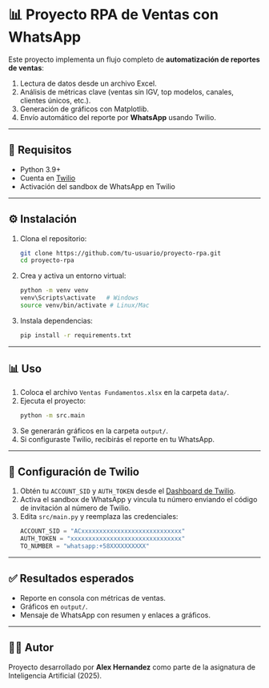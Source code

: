 # 📊 Proyecto RPA de Ventas con WhatsApp

Este proyecto implementa un flujo completo de **automatización de reportes de ventas**:
1. Lectura de datos desde un archivo Excel.
2. Análisis de métricas clave (ventas sin IGV, top modelos, canales, clientes únicos, etc.).
3. Generación de gráficos con Matplotlib.
4. Envío automático del reporte por **WhatsApp** usando Twilio.

---

## 🚀 Requisitos

- Python 3.9+
- Cuenta en [Twilio](https://www.twilio.com/)
- Activación del sandbox de WhatsApp en Twilio

---

## ⚙️ Instalación

1. Clona el repositorio:
   ```bash
   git clone https://github.com/tu-usuario/proyecto-rpa.git
   cd proyecto-rpa
   ```

2. Crea y activa un entorno virtual:
   ```bash
   python -m venv venv
   venv\Scripts\activate   # Windows
   source venv/bin/activate # Linux/Mac
   ```

3. Instala dependencias:
   ```bash
   pip install -r requirements.txt
   ```

---

## 📊 Uso

1. Coloca el archivo `Ventas Fundamentos.xlsx` en la carpeta `data/`.
2. Ejecuta el proyecto:
   ```bash
   python -m src.main
   ```
3. Se generarán gráficos en la carpeta `output/`.
4. Si configuraste Twilio, recibirás el reporte en tu WhatsApp.

---

## 📱 Configuración de Twilio

1. Obtén tu `ACCOUNT_SID` y `AUTH_TOKEN` desde el [Dashboard de Twilio](https://www.twilio.com/console).
2. Activa el sandbox de WhatsApp y vincula tu número enviando el código de invitación al número de Twilio.
3. Edita `src/main.py` y reemplaza las credenciales:
   ```python
   ACCOUNT_SID = "ACxxxxxxxxxxxxxxxxxxxxxxxxxxxx"
   AUTH_TOKEN = "xxxxxxxxxxxxxxxxxxxxxxxxxxxxxxx"
   TO_NUMBER = "whatsapp:+58XXXXXXXXXX"
   ```

---

## ✅ Resultados esperados

- Reporte en consola con métricas de ventas.
- Gráficos en `output/`.
- Mensaje de WhatsApp con resumen y enlaces a gráficos.

---

## 👨‍💻 Autor

Proyecto desarrollado por **Alex Hernandez** como parte de la asignatura de Inteligencia Artificial (2025).
```

